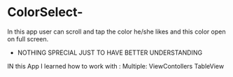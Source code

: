 # ColorSelect-
In this app user can scroll and tap the color he/she likes and this color open on full screen. 


- NOTHING SPRECIAL JUST TO HAVE BETTER UNDERSTANDING 


IN this App I learned how to work with :
Multiple: ViewContollers
TableView

